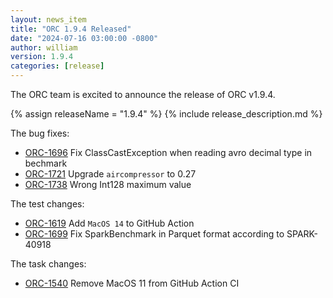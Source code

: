 ```yaml
---
layout: news_item
title: "ORC 1.9.4 Released"
date: "2024-07-16 03:00:00 -0800"
author: william
version: 1.9.4
categories: [release]
---
```


The ORC team is excited to announce the release of ORC v1.9.4.

{% assign releaseName = "1.9.4" %}
{% include release_description.md %}

The bug fixes:
- [ORC-1696]({{site.jira}}/ORC-1696) Fix ClassCastException when reading avro decimal type in bechmark
- [ORC-1721]({{site.jira}}/ORC-1721) Upgrade `aircompressor` to 0.27
- [ORC-1738]({{site.jira}}/ORC-1738) Wrong Int128 maximum value

The test changes:
- [ORC-1619]({{site.jira}}/ORC-1619) Add `MacOS 14` to GitHub Action
- [ORC-1699]({{site.jira}}/ORC-1699) Fix SparkBenchmark in Parquet format according to SPARK-40918

The task changes:
- [ORC-1540]({{site.jira}}/ORC-1540) Remove MacOS 11 from GitHub Action CI
